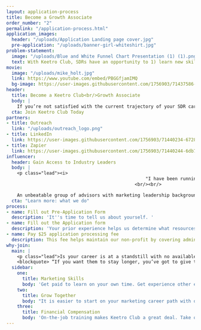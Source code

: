 ```yaml
---
layout: application-process
title: Become a Growth Associate
order_number: "2"
permalink: "/application-process.html"
application_images:
  header: "/uploads/Application Landing page cover.jpg"
  pre-application: "/uploads/banner-girl-whiteshirt.jpg"
problem-statement:
  image: "/uploads/Blue and White Funnel Chart Presentation (1) (1).png"
  text: With Keetro Club, SDRs have an opportunity to 1) learn new skills, 2) help our mission of expanding in-person events, and 3) find an alternative career opportunity in marketing.
movie:
  image: "/uploads/mike_holt.jpg"
  link: https://www.youtube.com/embed/PBGGfjamIMQ
  bg-image: https://user-images.githubusercontent.com/1756903/71437586-3cd1d580-26a7-11ea-8161-092ad849ac53.jpg
header:
  title: Become a Keetro Club<br/>Growth Associate
  body: |
    If you’re not satisfied with the current trajectory of your SDR career, it's time to do something about it. You can wait for the dream opportunity that may never come... Or be proactive and give yourself a chance to grow and thrive.
  cta: Join Keetro Club Today
partners:
- title: Outreach
  link: "/uploads/outreach_logo.png"
- title: LinkedIn
  link: https://user-images.githubusercontent.com/1756903/71440234-67289080-26b1-11ea-832b-d9a2ec392d8e.png
- title: Zapier
  link: https://user-images.githubusercontent.com/1756903/71440244-6db70800-26b1-11ea-869d-75450b478866.png
influencer:
  header: Gain Access to Industry Leaders
  body: |
    <p class="lead"><i>
                                                    "I have been running a marketing automation firm for more than 20 years. One of the challenges for our new hires is learning all the modern skills and technologies. Keetro.club provides exactly that kind of training."</i>
                                                <br/><br/>

    An unbeatable group of advisors with marketing leadership backgrounds, committed to seeing members succeed.</p>
  cta: "Learn more: what we do"
process:
- name: Fill out Pre-Application Form
  description: 'It''s time to tell us about yourself. '
- name: Fill out the Application form
  description: 'Your prior experience helps us determine what resources you''ll need. '
- name: Pay $25 application processing fee
  description: This fee helps maintain our non-profit by covering administrative costs.
why-join:
  main: |
    <p class="lead">Is your career is at a standstill with no available pathways for advancement?<br/><br/>We have another way forward... </p>
    <blockquote> “If you want them to stay longer, you’ve got to give them a career path. What they really want is not a new title; they want new skills to add to their resume.”<br/>- Trish Bertuzzi, President & Chief Strategist, The Bridge Group.</blockquote>
  sidebar:
    one:
      title: Marketing Skills
      body: 'Get paid to learn on your own time. Get experience other entry level marketing candidates won''t have had the benefit of. Develop toolbox of skills that will be useful for decades'
    two:
      title: Grow Together
      body: "It is easier to start on your marketing career path with other industry professionals who are going through the same career transition. Build your network while you transition into new career"
    three:
      title: Financial Compensation
      body: 'On-the-job training makes Keetro Club a great deal. Take on projects that put money in your pocket and boost your resume. Earn money working on low-risk, remote opportunities'
---
```


